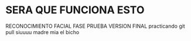 # SERA QUE FUNCIONA ESTO
RECONOCIMIENTO FACIAL FASE PRUEBA VERSION FINAL practicando git pull
siuuuu madre mia el bicho
